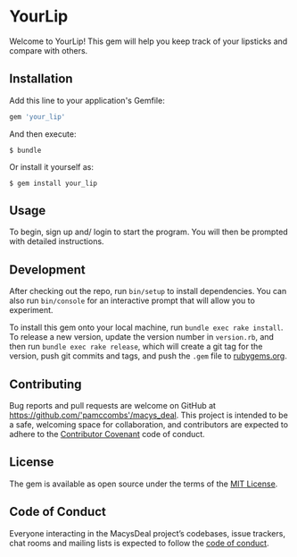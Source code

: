# YourLip

Welcome to YourLip! This gem will help you keep track of your lipsticks and compare with others.

## Installation

Add this line to your application's Gemfile:

```ruby
gem 'your_lip'
```

And then execute:

    $ bundle

Or install it yourself as:

    $ gem install your_lip

## Usage

To begin, sign up and/ login to start the program. You will then be prompted with detailed instructions.

## Development

After checking out the repo, run `bin/setup` to install dependencies. You can also run `bin/console` for an interactive prompt that will allow you to experiment.

To install this gem onto your local machine, run `bundle exec rake install`. To release a new version, update the version number in `version.rb`, and then run `bundle exec rake release`, which will create a git tag for the version, push git commits and tags, and push the `.gem` file to [rubygems.org](https://rubygems.org).

## Contributing

Bug reports and pull requests are welcome on GitHub at https://github.com/'pamccombs'/macys_deal. This project is intended to be a safe, welcoming space for collaboration, and contributors are expected to adhere to the [Contributor Covenant](http://contributor-covenant.org) code of conduct.

## License

The gem is available as open source under the terms of the [MIT License](https://opensource.org/licenses/MIT).

## Code of Conduct

Everyone interacting in the MacysDeal project’s codebases, issue trackers, chat rooms and mailing lists is expected to follow the [code of conduct](https://github.com/'pamccombs'/macys_deal/blob/master/CODE_OF_CONDUCT.md).